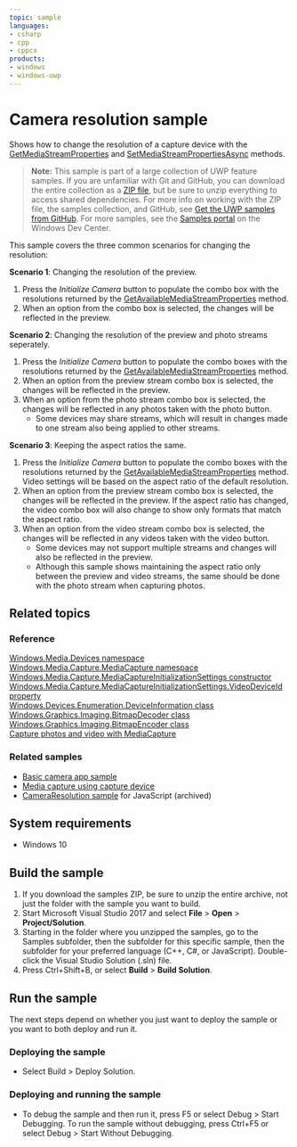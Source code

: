 ```yaml
---
topic: sample
languages:
- csharp
- cpp
- cppcx
products:
- windows
- windows-uwp
---
```


<!---
  category: AudioVideoAndCamera
  samplefwlink: http://go.microsoft.com/fwlink/p/?LinkId=624252
--->

# Camera resolution sample

Shows how to change the resolution of a capture device with the
[GetMediaStreamProperties](https://msdn.microsoft.com/library/windows/apps/windows.media.devices.videodevicecontroller.getmediastreamproperties.aspx)
and [SetMediaStreamPropertiesAsync](https://msdn.microsoft.com/library/windows/apps/hh700895.aspx) methods. 

> **Note:** This sample is part of a large collection of UWP feature samples. 
> If you are unfamiliar with Git and GitHub, you can download the entire collection as a 
> [ZIP file](https://github.com/Microsoft/Windows-universal-samples/archive/master.zip), but be 
> sure to unzip everything to access shared dependencies. For more info on working with the ZIP file, 
> the samples collection, and GitHub, see [Get the UWP samples from GitHub](https://aka.ms/ovu2uq). 
> For more samples, see the [Samples portal](https://aka.ms/winsamples) on the Windows Dev Center. 

This sample covers the three common scenarios for changing the resolution:

**Scenario 1**: Changing the resolution of the preview.

1. Press the *Initialize Camera* button to populate the combo box with the resolutions
returned by the
[GetAvailableMediaStreamProperties](https://msdn.microsoft.com/library/windows/apps/windows.media.devices.videodevicecontroller.getmediastreamproperties.aspx)
method.
2. When an option from the combo box is selected, the changes will be reflected in the preview.

**Scenario 2**: Changing the resolution of the preview and photo streams seperately.

1. Press the *Initialize Camera* button to populate the combo boxes with the resolutions
returned by the
[GetAvailableMediaStreamProperties](https://msdn.microsoft.com/library/windows/apps/windows.media.devices.videodevicecontroller.getmediastreamproperties.aspx)
method.
2. When an option from the preview stream combo box is selected, the changes will be reflected in the preview.
3. When an option from the photo stream combo box is selected, the changes will be reflected in any photos taken with the photo button.
   * Some devices may share streams, which will result in changes made to one stream also being applied to other streams.

**Scenario 3**: Keeping the aspect ratios the same.

1. Press the *Initialize Camera* button to populate the combo boxes with the resolutions
returned by the
[GetAvailableMediaStreamProperties](https://msdn.microsoft.com/library/windows/apps/windows.media.devices.videodevicecontroller.getmediastreamproperties.aspx)
method.
Video settings will be based on the aspect ratio of the default resolution.
2. When an option from the preview stream combo box is selected, the changes will be reflected in the preview.
If the aspect ratio has changed, the video combo box will
also change to show only formats that match the aspect ratio.
3. When an option from the video stream combo box is selected,
the changes will be reflected in any videos taken with the video button.
   * Some devices may not support multiple streams and changes will also be reflected in the preview.
   * Although this sample shows maintaining the aspect ratio only between the preview and video streams,
     the same should be done with the photo stream when capturing photos.

## Related topics

### Reference

[Windows.Media.Devices namespace](https://msdn.microsoft.com/library/windows/apps/windows.media.devices.aspx)  
[Windows.Media.Capture.MediaCapture namespace](https://msdn.microsoft.com/library/windows/apps/windows.media.devices.aspx)  
[Windows.Media.Capture.MediaCaptureInitializationSettings constructor](https://msdn.microsoft.com/library/windows/apps/windows.media.capture.mediacaptureinitializationsettings.mediacaptureinitializationsettings.aspx)  
[Windows.Media.Capture.MediaCaptureInitializationSettings.VideoDeviceId property](https://msdn.microsoft.com/library/windows/apps/windows.media.capture.mediacaptureinitializationsettings.videodeviceid.aspx)  
[Windows.Devices.Enumeration.DeviceInformation class](https://msdn.microsoft.com/library/windows/apps/windows.devices.enumeration.deviceinformation)  
[Windows.Graphics.Imaging.BitmapDecoder class](https://msdn.microsoft.com/library/windows/apps/windows.graphics.imaging.bitmapdecoder.aspx)  
[Windows.Graphics.Imaging.BitmapEncoder class](https://msdn.microsoft.com/library/windows/apps/windows.graphics.imaging.bitmapencoder.aspx)  
[Capture photos and video with MediaCapture](https://msdn.microsoft.com/library/windows/apps/mt243896)  

### Related samples

* [Basic camera app sample](/Samples/CameraStarterKit)
* [Media capture using capture device](https://code.msdn.microsoft.com/windowsapps/Media-Capture-Sample-adf87622)
* [CameraResolution sample](/archived/CameraResolution/) for JavaScript (archived)

## System requirements

* Windows 10

## Build the sample

1. If you download the samples ZIP, be sure to unzip the entire archive, not just the folder with the sample you want to build. 
2. Start Microsoft Visual Studio 2017 and select **File** \> **Open** \> **Project/Solution**.
3. Starting in the folder where you unzipped the samples, go to the Samples subfolder, then the subfolder for this specific sample, then the subfolder for your preferred language (C++, C#, or JavaScript). Double-click the Visual Studio Solution (.sln) file.
4. Press Ctrl+Shift+B, or select **Build** \> **Build Solution**.

## Run the sample

The next steps depend on whether you just want to deploy the sample or you want to both deploy and run it.

### Deploying the sample

- Select Build > Deploy Solution. 

### Deploying and running the sample

- To debug the sample and then run it, press F5 or select Debug >  Start Debugging. To run the sample without debugging, press Ctrl+F5 or select Debug > Start Without Debugging. 
